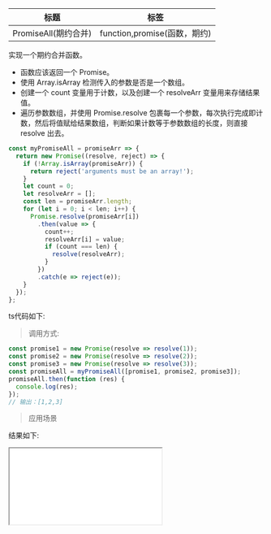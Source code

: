 | 标题                 | 标签                         |
| -------------------- | ---------------------------- |
| PromiseAll(期约合并) | function,promise(函数，期约) |

实现一个期约合并函数。

- 函数应该返回一个 Promise。
- 使用 Array.isArray 检测传入的参数是否是一个数组。
- 创建一个 count 变量用于计数，以及创建一个 resolveArr 变量用来存储结果值。
- 遍历参数数组，并使用 Promise.resolve 包裹每一个参数，每次执行完成即计数，然后将值赋给结果数组，判断如果计数等于参数数组的长度，则直接 resolve 出去。

```js
const myPromiseAll = promiseArr => {
  return new Promise((resolve, reject) => {
    if (!Array.isArray(promiseArr)) {
      return reject('arguments must be an array!');
    }
    let count = 0;
    let resolveArr = [];
    const len = promiseArr.length;
    for (let i = 0; i < len; i++) {
      Promise.resolve(promiseArr[i])
        .then(value => {
          count++;
          resolveArr[i] = value;
          if (count === len) {
            resolve(resolveArr);
          }
        })
        .catch(e => reject(e));
    }
  });
};
```

ts代码如下:

<div class="code-editor" data-url="codes/javascript/ts/PromiseAll.ts" data-language="typescript"></div>

> 调用方式:

```js
const promise1 = new Promise(resolve => resolve(1));
const promise2 = new Promise(resolve => resolve(2));
const promise3 = new Promise(resolve => resolve(3));
const promiseAll = myPromiseAll([promise1, promise2, promise3]);
promiseAll.then(function (res) {
  console.log(res);
});
// 输出：[1,2,3]
```

> 应用场景

<div class="code-editor" data-url="codes/javascript/html/promiseAll.html" data-language="html"></div>

结果如下:

<iframe src="codes/javascript/html/promiseAll.html"></iframe>
